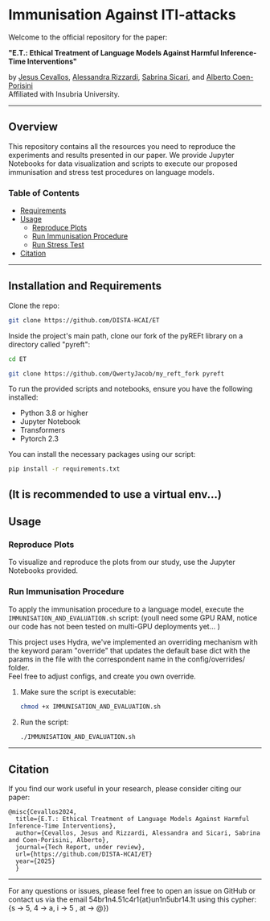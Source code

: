 # Immunisation Against ITI-attacks

Welcome to the official repository for the paper:

**"E.T.: Ethical Treatment of Language Models Against Harmful Inference-Time Interventions"**

by [Jesus Cevallos](http://www.dista.uninsubria.it/~jesus.cevallos/), [Alessandra Rizzardi](http://www.dista.uninsubria.it/~alessandra.rizzardi/), [Sabrina Sicari](http://www.dicom.uninsubria.it/~sabrina.sicari/), and [Alberto Coen-Porisini](http://www.dicom.uninsubria.it/~alberto.coenporisini/)  
Affiliated with Insubria University.

---

## Overview

This repository contains all the resources you need to reproduce the experiments and results presented in our paper. We provide Jupyter Notebooks for data visualization and scripts to execute our proposed immunisation and stress test procedures on language models.

### Table of Contents

- [Requirements](#requirements)
- [Usage](#usage)
  - [Reproduce Plots](#reproduce-plots)
  - [Run Immunisation Procedure](#run-immunisation-procedure)
  - [Run Stress Test](#run-stress-test)
- [Citation](#citation)

---

## Installation and Requirements

Clone the repo:

```bash
git clone https://github.com/DISTA-HCAI/ET
```

Inside the project's main path, clone our fork of the pyREFt library on a directory called "pyreft":


```bash
cd ET

git clone https://github.com/QwertyJacob/my_reft_fork pyreft
```


To run the provided scripts and notebooks, ensure you have the following installed:

- Python 3.8 or higher
- Jupyter Notebook
- Transformers
- Pytorch 2.3


You can install the necessary packages using our script:

```bash
pip install -r requirements.txt
```
(It is recommended to use a virtual env...)
---

## Usage

### Reproduce Plots

To visualize and reproduce the plots from our study, use the Jupyter Notebooks provided.

### Run Immunisation Procedure

To apply the immunisation procedure to a language model, execute the `IMMUNISATION_AND_EVALUATION.sh` script:
(youll need some GPU RAM, notice our code has not been tested on multi-GPU deployments yet... )

This project uses Hydra, we've implemented an overriding mechanism with the keyword param "override" that updates the default base dict with the params in the file with the correspondent name in the config/overrides/ folder.  
Feel free to adjust configs, and create you own override.

1. Make sure the script is executable:
    ```bash
    chmod +x IMMUNISATION_AND_EVALUATION.sh
    ```

2. Run the script:
    ```bash
    ./IMMUNISATION_AND_EVALUATION.sh
    ```

---

## Citation

If you find our work useful in your research, please consider citing our paper:

```
@misc{Cevallos2024,
  title={E.T.: Ethical Treatment of Language Models Against Harmful Inference-Time Interventions},
  author={Cevallos, Jesus and Rizzardi, Alessandra and Sicari, Sabrina and Coen-Porisini, Alberto},
  journal={Tech Report, under review},
  url={https://github.com/DISTA-HCAI/ET}
  year={2025}
  }
```

---

For any questions or issues, please feel free to open an issue on GitHub or contact us via the email 54br1n4.51c4r1{at}un1n5ubr14.1t using this cypher: {s -> 5, 4 -> a, i -> 5 , at -> @})
